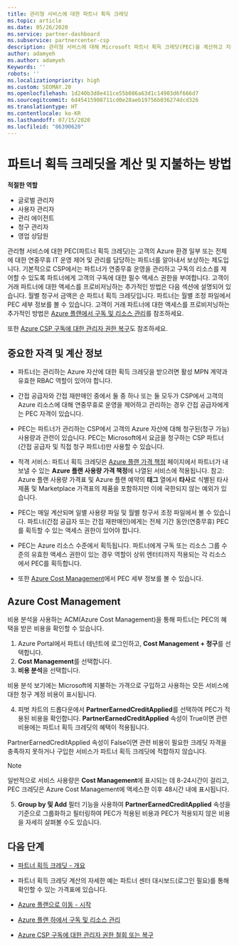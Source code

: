 ```yaml
---
title: 관리형 서비스에 대한 파트너 획득 크레딧
ms.topic: article
ms.date: 05/26/2020
ms.service: partner-dashboard
ms.subservice: partnercenter-csp
description: 관리형 서비스에 대해 Microsoft 파트너 획득 크레딧(PEC)을 계산하고 지불하는 방법과 자격을 갖추는 방법에 대해 알아봅니다.
author: adamyeh
ms.author: adamyeh
Keywords: ''
robots: ''
ms.localizationpriority: high
ms.custom: SEOMAY.20
ms.openlocfilehash: 1d240b3d8e411ce55b086a63d1c14903d6f666d7
ms.sourcegitcommit: 6d45415908711cd0e28aeb19756b036274dcd326
ms.translationtype: HT
ms.contentlocale: ko-KR
ms.lasthandoff: 07/15/2020
ms.locfileid: "86390620"
---
```

# <a name="how-the-partner-earned-credit-is-calculated-and-paid"></a>파트너 획득 크레딧을 계산 및 지불하는 방법

**적절한 역할**

- 글로벌 관리자
- 사용자 관리자
- 관리 에이전트
- 청구 관리자
- 영업 상담원

관리형 서비스에 대한 PEC(파트너 획득 크레딧)는 고객의 Azure 환경 일부 또는 전체에 대한 연중무휴 IT 운영 제어 및 관리를 담당하는 파트너를 알아내서 보상하는 제도입니다. 기본적으로 CSP에서는 파트너가 연중무휴 운영을 관리하고 구독의 리소스를 제어할 수 있도록 파트너에게 고객의 구독에 대한 필수 액세스 권한을 부여합니다. 고객이 거래 파트너에 대한 액세스를 프로비저닝하는 추가적인 방법은 다음 섹션에 설명되어 있습니다. 월별 청구서 금액은 순 파트너 획득 크레딧입니다. 파트너는 월별 조정 파일에서 PEC 세부 정보를 볼 수 있습니다. 고객이 거래 파트너에 대한 액세스를 프로비저닝하는 추가적인 방법은 [Azure 플랜에서 구독 및 리소스 관리](azure-plan-manage.md)를 참조하세요.

또한 [Azure CSP 구독에 대한 관리자 권한 복구](revoke-reinstate-csp.md)도 참조하세요.

## <a name="important-eligibility-and-calculation-information"></a>중요한 자격 및 계산 정보

- 파트너는 관리하는 Azure 자산에 대한 획득 크레딧을 받으려면 활성 MPN 계약과 유효한 RBAC 역할이 있어야 합니다. 

- 간접 공급자와 간접 재판매인 중에서 둘 중 하나 또는 둘 모두가 CSP에서 고객의 Azure 리소스에 대해 연중무휴로 운영을 제어하고 관리하는 경우 간접 공급자에게는 PEC 자격이 있습니다.

- PEC는 파트너가 관리하는 CSP에서 고객의 Azure 자산에 대해 청구된(청구 가능) 사용량과 관련이 있습니다. PEC는 Microsoft에서 요금을 청구하는 CSP 파트너(간접 공급자 및 직접 청구 파트너)만 사용할 수 있습니다. 

- 적격 서비스: 파트너 획득 크레딧은 [Azure 플랜 가격 책정](https://partner.microsoft.com/commerce/sales) 페이지에서 파트너가 내보낼 수 있는 **Azure 플랜 사용량 가격 책정**에 나열된 서비스에 적용됩니다. 참고: Azure 플랜 사용량 가격표 및 Azure 플랜 예약의 **태그** 열에서 **타사**로 식별된 타사 제품 및 Marketplace 가격표의 제품을 포함하지만 이에 국한되지 않는 예외가 있습니다.

- PEC는 매일 계산되며 일별 사용량 파일 및 월별 청구서 조정 파일에서 볼 수 있습니다. 파트너(간접 공급자 또는 간접 재판매인)에게는 전체 기간 동안(연중무휴) PEC를 획득할 수 있는 액세스 권한이 있어야 합니다.  

- PEC는 Azure 리소스 수준에서 획득됩니다. 파트너에게 구독 또는 리소스 그룹 수준의 유효한 액세스 권한이 있는 경우 역할이 상위 엔터티까지 적용되는 각 리소스에서 PEC를 획득합니다.  

- 또한 [Azure Cost Management](https://go.microsoft.com/fwlink/?linkid=2106482)에서 PEC 세부 정보를 볼 수 있습니다.

## <a name="azure-cost-management"></a>Azure Cost Management

 비용 분석을 사용하는 ACM(Azure Cost Management)을 통해 파트너는 PEC의 혜택을 받은 비용을 확인할 수 있습니다.  

1. Azure Portal에서 파트너 테넌트에 로그인하고, **Cost Management + 청구**를 선택합니다.
2.  **Cost Management**를 선택합니다.
3.  **비용 분석**을 선택합니다.

비용 분석 보기에는 Microsoft에 지불하는 가격으로 구입하고 사용하는 모든 서비스에 대한 청구 계정 비용이 표시됩니다.

4.  피벗 차트의 드롭다운에서 **PartnerEarnedCreditApplied**를 선택하여 PEC가 적용된 비용을 확인합니다. **PartnerEarnedCreditApplied** 속성이 True이면 관련 비용에는 파트너 획득 크레딧의 혜택이 적용됩니다. 

PartnerEarnedCreditApplied 속성이 False이면 관련 비용이 필요한 크레딧 자격을 충족하지 못하거나 구입한 서비스가 파트너 획득 크레딧에 적합하지 않습니다.

>[!NOTE] 
>일반적으로 서비스 사용량은 **Cost Management**에 표시되는 데 8-24시간이 걸리고, PEC 크레딧은 Azure Cost Management에 액세스한 이후 48시간 내에 표시됩니다.

5. **Group by 및 Add** 필터 기능을 사용하여 **PartnerEarnedCreditApplied** 속성을 기준으로 그룹화하고 필터링하여 PEC가 적용된 비용과 PEC가 적용되지 않은 비용을 자세히 살펴볼 수도 있습니다.

## <a name="next-steps"></a>다음 단계

- [파트너 획득 크레딧 - 개요](partner-earned-credit.md)

- 파트너 획득 크레딧 계산의 자세한 예는 파트너 센터 대시보드(로그인 필요)를 통해 확인할 수 있는 가격표에 있습니다.

- [Azure 플랜으로 이동 - 시작](azure-plan-get-started.md)

- [Azure 플랜 하에서 구독 및 리소스 관리](azure-plan-manage.md)

- [Azure CSP 구독에 대한 관리자 권한 철회 또는 복구](revoke-reinstate-csp.md)

